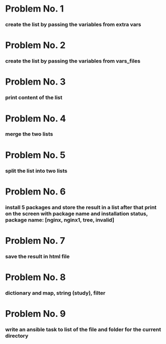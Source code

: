 # Problem No. 1 
### create the list by passing the variables from extra vars 
# Problem No. 2
### create the list by passing the variables from vars_files
# Problem No. 3
### print content of the list
# Problem No. 4
### merge the two lists
# Problem No. 5
### split the list into two lists
# Problem No. 6
### install 5 packages and store the result in a list after that print on the screen with package name and installation status, package name: [nginx, nginx1, tree, invalid]
# Problem No. 7
### save the result in html file
# Problem No. 8
### dictionary and map, string (study), filter
# Problem No. 9
### write an ansible task to list of the file and folder for the current directory
